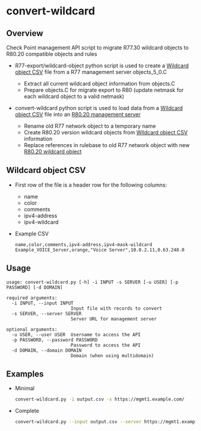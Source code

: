 # convert-wildcard

## Overview

Check Point management API script to migrate R77.30 wildcard objects to R80.20 compatible objects and rules

* R77-export/wildcard-object python script is used to create a [Wildcard object CSV](#wildcard-object-csv) file from a R77 management server objects_5_0.C
  * Extract all current wildcard object information from objects.C
  * Prepare objects.C for migrate export to R80 (update netmask for each wildcard object to a valid netmask)

* convert-wildcard python script is used to load data from a [Wildcard object CSV](#wildcard-object-csv) file into an [R80.20 management server](https://supportcenter.checkpoint.com/supportcenter/portal?eventSubmit_doGoviewsolutiondetails=&solutionid=sk122485)
  * Rename old R77 network object to a temporary name
  * Create R80.20 version wildcard objects from [Wildcard object CSV](#wildcard-object-csv) information
  * Replace references in rulebase to old R77 network object with new [R80.20 wildcard object](https://sc1.checkpoint.com/documents/latest/APIs/index.html#web/show-wildcard~v1.3)

## Wildcard object CSV
* First row of the file is a header row for the following columns:
  * name
  * color
  * comments
  * ipv4-address
  * ipv4-wildcard

* Example CSV
  ```csv
  name,color,comments,ipv4-address,ipv4-mask-wildcard
  Example_VOICE_Server,orange,"Voice Server",10.0.2.11,0.63.248.0
  ```
## Usage
```
usage: convert-wildcard.py [-h] -i INPUT -s SERVER [-u USER] [-p PASSWORD] [-d DOMAIN]

required arguments:
  -i INPUT, --input INPUT
                        Input file with records to convert
  -s SERVER, --server SERVER
                        Server URL for management server

optional arguments:
  -u USER, --user USER  Username to access the API
  -p PASSWORD, --password PASSWORD
                        Password to access the API
  -d DOMAIN, --domain DOMAIN
                        Domain (when using multidomain)
```
## Examples
* Minimal
  ```bash
  convert-wildcard.py -i output.csv -s https://mgmt1.example.com/
  ```
* Complete
  ```bash
  convert-wildcard.py --input output.csv --server https://mgmt1.example.com/ --user apiuser --password apipw --domain "My Domain"
  ```